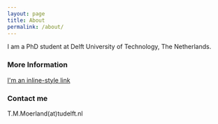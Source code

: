 ```yaml
---
layout: page
title: About
permalink: /about/
---
```


I am a PhD student at Delft University of Technology, The Netherlands. 

### More Information

[I'm an inline-style link](https://thomasmoerland.nl)

### Contact me
T.M.Moerland(at)tudelft.nl

